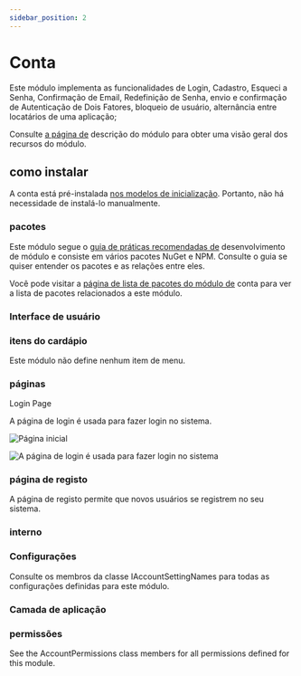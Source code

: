 ```yaml
---
sidebar_position: 2
---
```


# Conta
Este módulo implementa as funcionalidades de Login, Cadastro, Esqueci a Senha, Confirmação de Email, Redefinição de Senha, envio e confirmação de Autenticação de Dois Fatores, bloqueio de usuário, alternância entre locatários de uma aplicação;

Consulte [a página de](https://commercial.abp.io/modules/Volo.Account.Pro?_ga=2.203721431.638389710.1682325508-1619359562.1681202968 "") descrição do módulo para obter uma visão geral dos recursos do módulo.

## como instalar
A conta está pré-instalada [nos modelos de inicialização](https://docs.abp.io/en/commercial/7.2/startup-templates/application/index ""). Portanto, não há necessidade de instalá-lo manualmente.

### pacotes

Este módulo segue o [guia de práticas recomendadas de](https://docs.abp.io/en/abp/latest/Best-Practices/Index "") desenvolvimento de módulo e consiste em vários pacotes NuGet e NPM. Consulte o guia se quiser entender os pacotes e as relações entre eles.

Você pode visitar a [página de lista de pacotes do módulo de](https://abp.io/packages?moduleName=Volo.Account.Pro "") conta para ver a lista de pacotes relacionados a este módulo.

### Interface de usuário

### itens do cardápio
Este módulo não define nenhum item de menu.
### páginas
Login Page

A página de login é usada para fazer login no sistema.

![Página inicial](https://raw.githubusercontent.com/Wai-Technologies/raaghu-docs/development/raaghu/docs/en/images/home-page.png)

![A página de login é usada para fazer login no sistema](https://raw.githubusercontent.com/Wai-Technologies/raaghu-docs/development/raaghu/docs/en/images/login_page.png)
### página de registo
A página de registo permite que novos usuários se registrem no seu sistema.
### interno
### Configurações
Consulte os membros da classe IAccountSettingNames para todas as configurações definidas para este módulo.
### Camada de aplicação
### permissões
See the AccountPermissions class members for all permissions defined for this module.
